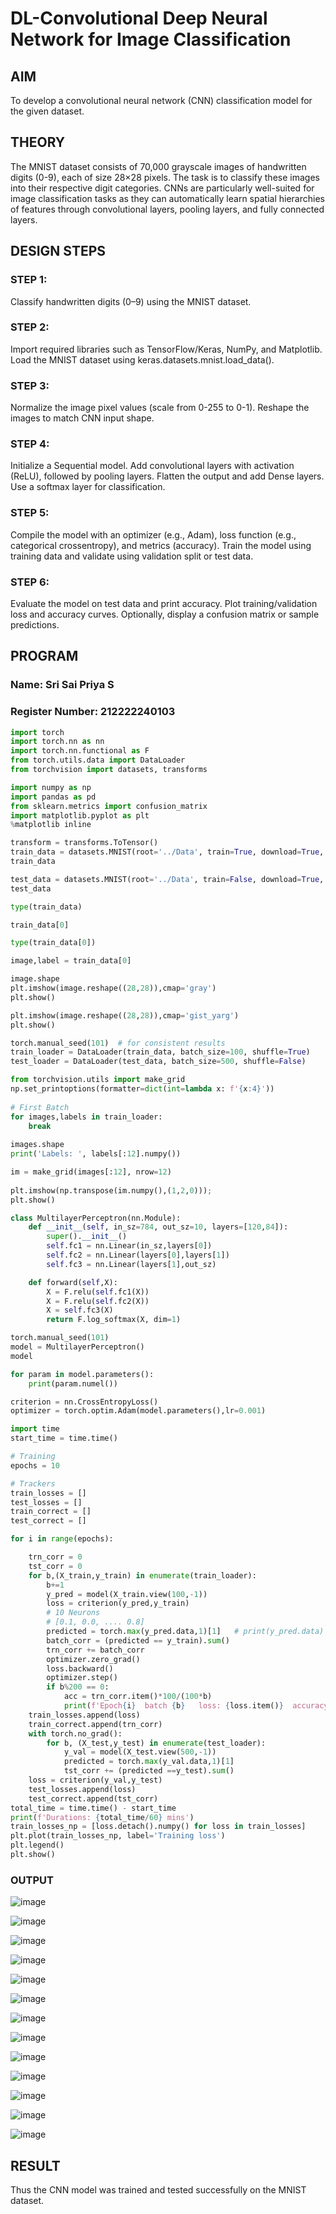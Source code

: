 # DL-Convolutional Deep Neural Network for Image Classification

## AIM

To develop a convolutional neural network (CNN) classification model for the given dataset.

## THEORY

The MNIST dataset consists of 70,000 grayscale images of handwritten digits (0-9), each of size 28×28 pixels. The task is to classify these images into their respective digit categories. CNNs are particularly well-suited for image classification tasks as they can automatically learn spatial hierarchies of features through convolutional layers, pooling layers, and fully connected layers.

## DESIGN STEPS

### STEP 1: 

Classify handwritten digits (0–9) using the MNIST dataset.

### STEP 2: 

Import required libraries such as TensorFlow/Keras, NumPy, and Matplotlib. Load the MNIST dataset using keras.datasets.mnist.load_data().

### STEP 3: 

Normalize the image pixel values (scale from 0-255 to 0-1). Reshape the images to match CNN input shape.

### STEP 4: 

Initialize a Sequential model. Add convolutional layers with activation (ReLU), followed by pooling layers. Flatten the output and add Dense layers. Use a softmax layer for classification.

### STEP 5: 

Compile the model with an optimizer (e.g., Adam), loss function (e.g., categorical crossentropy), and metrics (accuracy). Train the model using training data and validate using validation split or test data.

### STEP 6: 

Evaluate the model on test data and print accuracy. Plot training/validation loss and accuracy curves. Optionally, display a confusion matrix or sample predictions.

## PROGRAM

### Name: Sri Sai Priya S
### Register Number: 212222240103

```python
import torch
import torch.nn as nn
import torch.nn.functional as F
from torch.utils.data import DataLoader
from torchvision import datasets, transforms

import numpy as np
import pandas as pd
from sklearn.metrics import confusion_matrix
import matplotlib.pyplot as plt
%matplotlib inline

transform = transforms.ToTensor()
train_data = datasets.MNIST(root='../Data', train=True, download=True, transform=transform)
train_data

test_data = datasets.MNIST(root='../Data', train=False, download=True, transform=transform)
test_data

type(train_data)

train_data[0]

type(train_data[0])

image,label = train_data[0]

image.shape
plt.imshow(image.reshape((28,28)),cmap='gray')
plt.show()

plt.imshow(image.reshape((28,28)),cmap='gist_yarg')
plt.show()

torch.manual_seed(101)  # for consistent results
train_loader = DataLoader(train_data, batch_size=100, shuffle=True)
test_loader = DataLoader(test_data, batch_size=500, shuffle=False)

from torchvision.utils import make_grid
np.set_printoptions(formatter=dict(int=lambda x: f'{x:4}'))
     
# First Batch
for images,labels in train_loader:
    break
     
images.shape
print('Labels: ', labels[:12].numpy())

im = make_grid(images[:12], nrow=12)
     
plt.imshow(np.transpose(im.numpy(),(1,2,0)));
plt.show()

class MultilayerPerceptron(nn.Module):
    def __init__(self, in_sz=784, out_sz=10, layers=[120,84]):
        super().__init__()
        self.fc1 = nn.Linear(in_sz,layers[0])
        self.fc2 = nn.Linear(layers[0],layers[1])
        self.fc3 = nn.Linear(layers[1],out_sz)

    def forward(self,X):
        X = F.relu(self.fc1(X))
        X = F.relu(self.fc2(X))
        X = self.fc3(X)
        return F.log_softmax(X, dim=1)

torch.manual_seed(101)
model = MultilayerPerceptron()
model

for param in model.parameters():
    print(param.numel())

criterion = nn.CrossEntropyLoss()
optimizer = torch.optim.Adam(model.parameters(),lr=0.001)

import time
start_time = time.time()

# Training
epochs = 10

# Trackers
train_losses = []
test_losses = []
train_correct = []
test_correct = []

for i in range(epochs):

    trn_corr = 0
    tst_corr = 0
    for b,(X_train,y_train) in enumerate(train_loader):
        b+=1
        y_pred = model(X_train.view(100,-1))
        loss = criterion(y_pred,y_train)
        # 10 Neurons
        # [0.1, 0.0, .... 0.8]
        predicted = torch.max(y_pred.data,1)[1]   # print(y_pred.data)
        batch_corr = (predicted == y_train).sum()
        trn_corr += batch_corr
        optimizer.zero_grad()
        loss.backward()
        optimizer.step()
        if b%200 == 0:
            acc = trn_corr.item()*100/(100*b)
            print(f'Epoch{i}  batch {b}   loss: {loss.item()}  accuracy:{acc}')
    train_losses.append(loss)
    train_correct.append(trn_corr)
    with torch.no_grad():
        for b, (X_test,y_test) in enumerate(test_loader):
            y_val = model(X_test.view(500,-1))
            predicted = torch.max(y_val.data,1)[1]
            tst_corr += (predicted ==y_test).sum()
    loss = criterion(y_val,y_test)
    test_losses.append(loss)
    test_correct.append(tst_corr)
total_time = time.time() - start_time
print(f'Durations: {total_time/60} mins')
train_losses_np = [loss.detach().numpy() for loss in train_losses]
plt.plot(train_losses_np, label='Training loss')
plt.legend()
plt.show()
```

### OUTPUT

![image](https://github.com/user-attachments/assets/92bebb34-a2a3-4abf-8623-b26040f15ec9)

![image](https://github.com/user-attachments/assets/220b3734-1dc1-49ec-90b0-59b677628e5c)

![image](https://github.com/user-attachments/assets/b19066cc-f2a4-46a8-a223-97ebb5ce168e)

![image](https://github.com/user-attachments/assets/95f1558e-5d30-466c-a709-3f9408395059)

![image](https://github.com/user-attachments/assets/abb73998-f1b3-46b2-913c-5063bb420961)

![image](https://github.com/user-attachments/assets/56924979-39c5-4fb0-85ea-ea680d3a55b0)

![image](https://github.com/user-attachments/assets/df1cf296-9f2f-41c4-a1ac-3490f3f619d3)

![image](https://github.com/user-attachments/assets/89717764-25d7-4668-84b9-74857983378b)

![image](https://github.com/user-attachments/assets/058b2499-8807-42de-9e34-850e8f4b8bc7)

![image](https://github.com/user-attachments/assets/813e1b54-625e-459b-9c8c-30492c7f8dcb)

![image](https://github.com/user-attachments/assets/7db84563-d83d-4c16-a699-b0872ad6a36e)

![image](https://github.com/user-attachments/assets/e295cc1d-22eb-4a3b-af79-1bb7cc48c42f)

![image](https://github.com/user-attachments/assets/a83d62ba-2918-4204-8438-05cc59c98a23)

## RESULT

Thus the CNN model was trained and tested successfully on the MNIST dataset.
